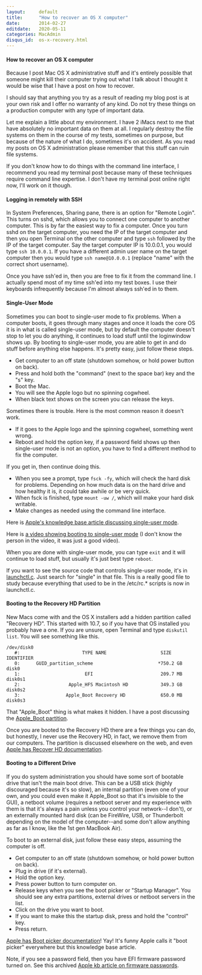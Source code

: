 ```yaml
---
layout:     default
title:      "How to recover an OS X computer"
date:       2014-02-27
editdate:   2020-05-11
categories: MacAdmin
disqus_id:  os-x-recovery.html
---
```


#### How to recover an OS X computer

Because I post Mac OS X administrative stuff and it's entirely possible that someone might kill their computer trying out what I talk about I thought it would be wise that I have a post on how to recover.

I should say that anything you try as a result of reading my blog post is at your own risk and I offer no warranty of any kind.  Do not try these things on a production computer with any type of important data.

Let me explain a little about my environment.  I have 2 iMacs next to me that have absolutely no important data on them at all.  I regularly destroy the file systems on them in the course of my tests, sometimes on purpose, but because of the nature of what I do, sometimes it's on accident.  As you read my posts on OS X administration please remember that this stuff can ruin file systems.

If you don't know how to do things with the command line interface, I recommend you read my terminal post because many of these techniques require command line expertise.  I don't have my terminal post online right now, I'll work on it though.

#### Logging in remotely with SSH

In System Preferences, Sharing pane, there is an option for "Remote Login".  This turns on sshd, which allows you to connect one computer to another computer.  This is by far the easiest way to fix a computer.  Once you turn sshd on the target computer, you need the IP of the target computer and then you open Terminal on the other computer and type `ssh` followed by the IP of the target computer.  Say the target computer IP is 10.0.0.1, you would type `ssh 10.0.0.1`.  If you have a different admin user name on the target computer then you would type `ssh name@10.0.0.1` (replace "name" with the correct short username).

Once you have ssh'ed in, then you are free to fix it from the command line.  I actually spend most of my time ssh'ed into my test boxes.  I use their keyboards infrequently because I'm almost always ssh'ed in to them.

#### Single-User Mode

Sometimes you can boot to single-user mode to fix problems.  When a computer boots, it goes through many stages and once it loads the core OS it is in what is called single-user mode, but by default the computer doesn't stop to let you do anything, it continues to load stuff until the loginwindow shows up.  By booting to single-user mode, you are able to get in and do stuff before anything else happens.  It's pretty easy, just follow these steps.

* Get computer to an off state (shutdown somehow, or hold power button on back).
* Press and hold both the "command" (next to the space bar) key and the "s" key.
* Boot the Mac.
* You will see the Apple logo but no spinning cogwheel.
* When black text shows on the screen you can release the keys.

Sometimes there is trouble.  Here is the most common reason it doesn't work.

* If it goes to the Apple logo and the spinning cogwheel, something went wrong.
* Reboot and hold the option key, if a password field shows up then single-user mode is not an option, you have to find a different method to fix the computer.

If you get in, then continue doing this.

* When you see a prompt, type `fsck -fy`, which will check the hard disk for problems.  Depending on how much data is on the hard drive and how healthy it is, it could take awhile or be very quick.
* When fsck is finished, type `mount -uw /`, which will make your hard disk writable.
* Make changes as needed using the command line interface.

Here is [Apple's knowledge base article discussing single-user mode](http://support.apple.com/kb/HT1492).

Here is [a video showing booting to single-user mode](https://www.youtube.com/watch?v=39dqOmQWjbI) (I don't know the person in the video, it was just a good video).

When you are done with single-user mode, you can type `exit` and it will continue to load stuff, but usually it's just best type `reboot`.

If you want to see the source code that controls single-user mode, it's in [launchctl.c](http://opensource.apple.com/source/launchd/launchd-842.1.4/support/launchctl.c).  Just search for "single" in that file.  This is a really good file to study because everything that used to be in the /etc/rc.* scripts is now in launchctl.c.

#### Booting to the Recovery HD Partition

New Macs come with and the OS X installers add a hidden partition called "Recovery HD".  This started with 10.7, so if you have that OS installed you probably have a one.  If you are unsure, open Terminal and type `diskutil list`.  You will see something like this.

    /dev/disk0
       #:                       TYPE NAME                    SIZE       IDENTIFIER
       0:      GUID_partition_scheme                        *750.2 GB   disk0
       1:                        EFI                         209.7 MB   disk0s1
       2:                  Apple_HFS Macintosh HD            349.3 GB   disk0s2
       3:                 Apple_Boot Recovery HD             650.0 MB   disk0s3

That "Apple_Boot" thing is what makes it hidden.  I have a post discussing the [Apple_Boot partition](http://www.magnusviri.com/apple-boot-partition.html).

Once you are booted to the Recovery HD there are a few things you can do, but honestly, I never use the Recovery HD, in fact, we remove them from our computers.  The partition is discussed elsewhere on the web, and even [Apple has Recover HD documentation](http://support.apple.com/kb/HT4718).

#### Booting to a Different Drive

If you do system administration you should have some sort of bootable drive that isn't the main boot drive.  This can be a USB stick (highly discouraged because it's so slow), an internal partition (even one of your own, and you could even make it Apple_Boot so that it's invisible to the GUI), a netboot volume (requires a netboot server and my experience with them is that it's always a pain unless you control your network--I don't), or an externally mounted hard disk (can be FireWire, USB, or Thunderbolt depending on the model of the computer--and some don't allow anything as far as I know, like the 1st gen MacBook Air).

To boot to an external disk, just follow these easy steps, assuming the computer is off.

* Get computer to an off state (shutdown somehow, or hold power button on back).
* Plug in drive (if it's external).
* Hold the option key.
* Press power button to turn computer on.
* Release keys when you see the boot picker or "Startup Manager".  You should see any extra partitions, external drives or netboot servers in the list.
* Click on the drive you want to boot.
* If you want to make this the startup disk, press and hold the "control" key.
* Press return.

[Apple has Boot picker documentation](http://support.apple.com/kb/HT1310)!  Yay!  It's funny Apple calls it "boot picker" everywhere but this knowledge base article.

Note, if you see a password field, then you have EFI firmware password turned on.  See this archived [Apple kb article on firmware passwords](http://support.apple.com/kb/HT1352).
